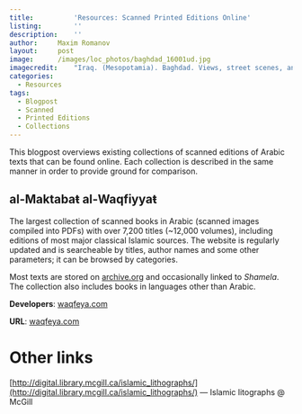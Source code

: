 ```yaml
---
title:			'Resources: Scanned Printed Editions Online'
listing:		''
description:	''
author:		Maxim Romanov
layout:		post
image:		/images/loc_photos/baghdad_16001ud.jpg
imagecredit:	"Iraq. (Mesopotamia). Baghdad. Views, street scenes, and types. Arcade in old citadel. A long series of arches <a href='http://hdl.loc.gov/loc.pnp/matpc.16001' target='_blank'>(Library of Congress, LC-DIG-matpc-16001)</a>"
categories:
  - Resources
tags:
  - Blogpost
  - Scanned
  - Printed Editions
  - Collections
---
```


This blogpost overviews existing collections of scanned editions of Arabic texts that can be found online. Each collection is described in the same manner in order to provide ground for comparison.

## al-Maktabaŧ al-Waqfiyyaŧ

The largest collection of scanned books in Arabic (scanned images compiled into PDFs) with over 7,200 titles (~12,000 volumes), including editions of most major classical Islamic sources. The website is regularly updated and is searcheable by titles, author names and some other parameters; it can be browsed by categories.

Most texts are stored on [archive.org](www.archive.org) and occasionally linked to *Shamela*. The collection also includes books in languages other than Arabic.

**Developers**: [waqfeya.com](http://waqfeya.com/)

**URL**: [waqfeya.com](http://waqfeya.com/)

# Other links
[http://digital.library.mcgill.ca/islamic_lithographs/](http://digital.library.mcgill.ca/islamic_lithographs/) — Islamic litographs @ McGill